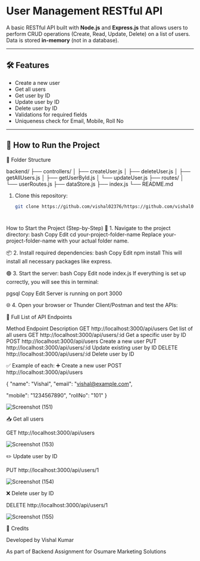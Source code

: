 # User Management RESTful API

A basic RESTful API built with **Node.js** and **Express.js** that allows users to perform CRUD operations (Create, Read, Update, Delete) on a list of users. Data is stored **in-memory** (not in a database).



---

## 🛠 Features

- Create a new user
- Get all users
- Get user by ID
- Update user by ID
- Delete user by ID
- Validations for required fields
- Uniqueness check for Email, Mobile, Roll No

---

## 🚀 How to Run the Project

📁 Folder Structure

backend/
├── controllers/
│   ├── createUser.js
│   ├── deleteUser.js
│   ├── getAllUsers.js
│   ├── getUserById.js
│   └── updateUser.js
├── routes/
│   └── userRoutes.js
├── dataStore.js
├── index.js
└── README.md




1. Clone this repository:
   ```bash
   git clone https://github.com/vishal02376/https://github.com/vishal02376/Osumare-Backend-Assignment.git



   
How to Start the Project (Step-by-Step)
📁 1. Navigate to the project directory:
bash
Copy
Edit
cd your-project-folder-name
Replace your-project-folder-name with your actual folder name.





📦 2. Install required dependencies:
bash
Copy
Edit
npm install
This will install all necessary packages like express.







🟢 3. Start the server:
bash
Copy
Edit
node index.js
If everything is set up correctly, you will see this in terminal:

pgsql
Copy
Edit
Server is running on port 3000






🌐 4. Open your browser or Thunder Client/Postman and test the APIs:













📮 Full List of API Endpoints

Method	Endpoint	Description
GET	http://localhost:3000/api/users	Get list of all users
GET	http://localhost:3000/api/users/:id	Get a specific user by ID
POST	http://localhost:3000/api/users	Create a new user
PUT	http://localhost:3000/api/users/:id	Update existing user by ID
DELETE	http://localhost:3000/api/users/:id	Delete user by ID












✅ Example of each:
➕ Create a new user
POST http://localhost:3000/api/users



{
  "name": "Vishal",
  "email": "vishal@example.com",

  "mobile": "1234567890",
  "rollNo": "101"
}





![Screenshot (151)](https://github.com/user-attachments/assets/3041b5e0-f4b9-4a28-b21a-1f3c612b0290)








📥 Get all users

GET http://localhost:3000/api/users






![Screenshot (153)](https://github.com/user-attachments/assets/b176d93b-92b6-40af-8fdf-68d98e68ece3)





✏️ Update user by ID


PUT http://localhost:3000/api/users/1





![Screenshot (154)](https://github.com/user-attachments/assets/cc344648-f1c8-4e26-95da-5465001b3504)



❌ Delete user by ID


DELETE http://localhost:3000/api/users/1




![Screenshot (155)](https://github.com/user-attachments/assets/7ff173d8-e8b6-46ba-a09d-6cc9dfe874d8)



🙏 Credits

Developed by Vishal Kumar

As part of Backend Assignment for Osumare Marketing Solutions













